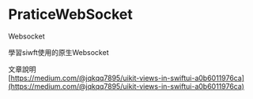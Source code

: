 # PraticeWebSocket
Websocket

學習siwft使用的原生Websocket  

文章說明   
[https://medium.com/@jqkqq7895/uikit-views-in-swiftui-a0b6011976ca](https://medium.com/@jqkqq7895/uikit-views-in-swiftui-a0b6011976ca)
